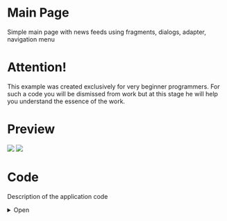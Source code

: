 # Main Page
Simple main page with news feeds using fragments, dialogs, adapter, navigation menu

# Attention! 
This example was created exclusively for very beginner programmers. For such a code you will be dismissed from work but at this stage he will help you understand the essence of the work.

# Preview
![](http://media.giphy.com/media/fHlMhMIIByBLImbAIv/giphy.gif) ![](http://media.giphy.com/media/1ipjUVgMqKEuWs6TuM/giphy.gif)

# Code
Description of the application code
<details><summary>Open</summary>
<p>

## Manifest
In the [`Manifest`](https://github.com/GssGuru/Main-Beginner/blob/master/app/src/main/AndroidManifest.xml) add only permission on the Internet. Read the comments in the code

## gradle
In the [`gradle`](https://github.com/GssGuru/Main-Beginner/blob/master/app/build.gradle) add only dependencies on the Internet and for images from internet. Read the comments in the code

## Aplication code

[`Aplication code`](https://github.com/GssGuru/Main-Beginner/tree/master/app/src/main/java/guru/gss/mainbeginner) - is the code with the mechanics of the application.
Carefully read the code comments.

Since this project is for beginners, we will write everything in activity and Fragment. Without using any architectural solutions.

In the [`MainActivity`](https://github.com/GssGuru/Main-Beginner/blob/master/app/src/main/java/guru/gss/mainbeginner/MainActivity.java) we add a navigation menu to choose which news feed to display. News feed reflecting using an [`AdapterNewsFeed`](https://github.com/GssGuru/Main-Beginner/blob/master/app/src/main/java/guru/gss/mainbeginner/AdapterNewsFeed.java) and located in the [`FragmentNewsFeed`](https://github.com/GssGuru/Main-Beginner/blob/master/app/src/main/java/guru/gss/mainbeginner/FragmentNewsFeed.java). We make a request to the server to receive the news feed in the [`FragmentNewsFeed`](https://github.com/GssGuru/Main-Beginner/blob/master/app/src/main/java/guru/gss/mainbeginner/FragmentNewsFeed.java). If an error occurs in the request, then show a [`DialigError`](https://github.com/GssGuru/Main-Beginner/blob/master/app/src/main/java/guru/gss/mainbeginner/DialigError.java) with an error and the ability to either repeat the request or exit from the application.

In the end we should be able to
- [`MainActivity`](https://github.com/GssGuru/Main-Beginner/blob/master/app/src/main/java/guru/gss/mainbeginner/MainActivity.java) - 
The main activity in which everything will happen. Here we manage fragments using the navigation menu.
- [`FragmentNewsFeed`](https://github.com/GssGuru/Main-Beginner/blob/master/app/src/main/java/guru/gss/mainbeginner/FragmentNewsFeed.java) - Fragment showing a specific news feed
- [`AdapterNewsFeed`](https://github.com/GssGuru/Main-Beginner/blob/master/app/src/main/java/guru/gss/mainbeginner/AdapterNewsFeed.java) - using it we work with a list
- [`DialigError`](https://github.com/GssGuru/Main-Beginner/blob/master/app/src/main/java/guru/gss/mainbeginner/DialigError.java) - Dialog box to display error
- [`ModelNewsFeed`](https://github.com/GssGuru/Main-Beginner/blob/master/app/src/main/java/guru/gss/mainbeginner/ModelNewsFeed.java) - Model of one news in the news feed

## Resources code
[`Res folder.`](https://github.com/GssGuru/Main-Beginner/tree/master/app/src/main/res) Change only Application Name

</p>
</details>
